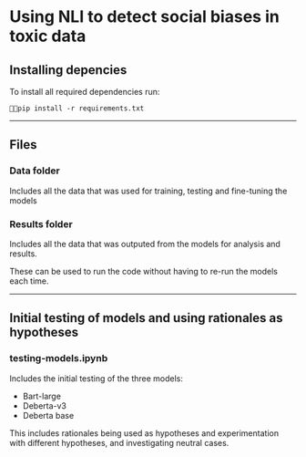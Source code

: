 # Using NLI to detect social biases in toxic data

## Installing depencies

To install all required dependencies run:

`pip install -r requirements.txt`

---

## Files

### Data folder

Includes all the data that was used for training, testing and fine-tuning the models

### Results folder

Includes all the data that was outputed from the models for analysis and results.

These can be used to run the code without having to re-run the models each time.

---

## Initial testing of models and using rationales as hypotheses

### testing-models.ipynb

Includes the initial testing of the three models:

- Bart-large
- Deberta-v3
- Deberta base

This includes rationales being used as hypotheses and experimentation with different hypotheses, and investigating neutral cases.

###
